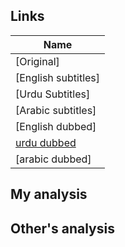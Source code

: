 ## Links
| Name  |
| ------------- |
|[Original] |
|[English subtitles] |
|[Urdu Subtitles] |
|[Arabic subtitles] |
|[English dubbed]| |
|[urdu dubbed](https://www.youtube.com/watch?v=6DkJw5tvHzE)|
|[arabic dubbed]| |

## My analysis


## Other's analysis
